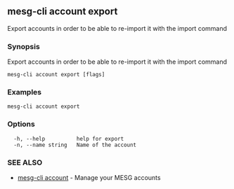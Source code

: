 ## mesg-cli account export

Export accounts in order to be able to re-import it with the import command

### Synopsis

Export accounts in order to be able to re-import it with the import command

```
mesg-cli account export [flags]
```

### Examples

```
mesg-cli account export
```

### Options

```
  -h, --help          help for export
  -n, --name string   Name of the account
```

### SEE ALSO

* [mesg-cli account](mesg-cli_account.md)	 - Manage your MESG accounts

